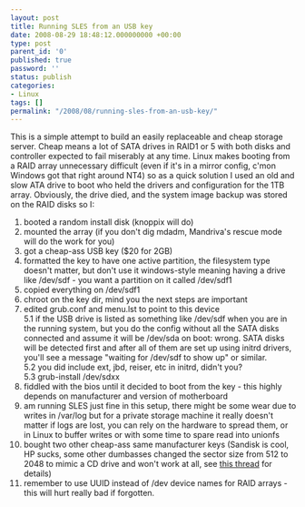 ```yaml
---
layout: post
title: Running SLES from an USB key
date: 2008-08-29 18:48:12.000000000 +00:00
type: post
parent_id: '0'
published: true
password: ''
status: publish
categories:
- Linux
tags: []
permalink: "/2008/08/running-sles-from-an-usb-key/"
---
```

This is a simple attempt to build an easily replaceable and cheap storage server. Cheap means a lot of SATA drives in RAID1 or 5 with both disks and controller expected to fail miserably at any time. Linux makes booting from a RAID array unnecessary difficult (even if it's in a mirror config, c'mon Windows got that right around NT4) so as a quick solution I used an old and slow ATA drive to boot who held the drivers and configuration for the 1TB array. Obviously, the drive died, and the system image backup was stored on the RAID disks so I:  
1. booted a random install disk (knoppix will do)  
2. mounted the array (if you don't dig mdadm, Mandriva's rescue mode will do the work for you)  
3. got a cheap-ass USB key ($20 for 2GB)  
3. formatted the key to have one active partition, the filesystem type doesn't matter, but don't use it windows-style meaning having a drive like /dev/sdf - you want a partition on it called /dev/sdf1  
3. copied everything on /dev/sdf1  
4. chroot on the key dir, mind you the next steps are important  
5. edited grub.conf and menu.lst to point to this device  
5.1 if the USB drive is listed as something like /dev/sdf when you are in the running system, but you do the config without all the SATA disks connected and assume it will be /dev/sda on boot: wrong. SATA disks will be detected first and after all of them are set up using initrd drivers, you'll see a message "waiting for /dev/sdf to show up" or similar.  
5.2 you did include ext, jbd, reiser, etc in initrd, didn't you?  
5.3 grub-install /dev/sdxx  
6. fiddled with the bios until it decided to boot from the key - this highly depends on manufacturer and version of motherboard  
7. am running SLES just fine in this setup, there might be some wear due to writes in /var/log but for a private storage machine it really doesn't matter if logs are lost, you can rely on the hardware to spread them, or in Linux to buffer writes or with some time to spare read into unionfs  
8. bought two other cheap-ass same manufacturer keys (Sandisk is cool, HP sucks, some other dumbasses changed the sector size from 512 to 2048 to mimic a CD drive and won't work at all, see [this thread](http://syslinux.zytor.com/archives/2007-March/008284.html) for details)  
0. remember to use UUID instead of /dev device names for RAID arrays - this will hurt really bad if forgotten.

